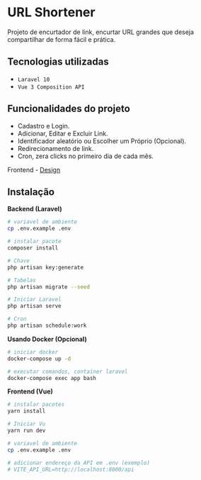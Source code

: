 # URL Shortener

Projeto de encurtador de link, encurtar URL grandes que deseja compartilhar de forma fácil e prática. 

## Tecnologias utilizadas
- ``Laravel 10``
- ``Vue 3 Composition API``

## Funcionalidades do projeto
- Cadastro e Login.
- Adicionar, Editar e Excluir Link.
- Identificador aleatório ou Escolher um Próprio (Opcional).
- Redirecionamento de link.
- Cron, zera clicks no primeiro dia de cada mês.

Frontend - [Design](https://dribbble.com/shots/17087324-DDSV-Link-Shortener)

## Instalação

**Backend (Laravel)**
```bash
# variavel de ambiente
cp .env.example .env

# instalar pacote
composer install

# Chave
php artisan key:generate

# Tabelas
php artisan migrate --seed

# Iniciar Laravel
php artisan serve

# Cron
php artisan schedule:work

```
**Usando Docker (Opcional)**

```bash
# iniciar docker
docker-compose up -d

# executar comandos, container laravel
docker-compose exec app bash
```

**Frontend (Vue)**
```bash
# instalar pacotes
yarn install

# Iniciar Vu
yarn run dev

# variavel de ambiente
cp .env.example .env

# adicionar endereço da API em .env (exemplo)
# VITE_API_URL=http://localhost:8000/api

```